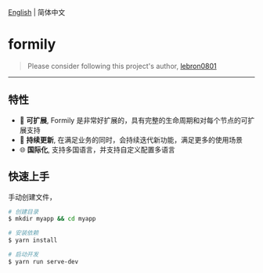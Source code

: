 [English](./README.md) | 简体中文

# formily

> Please consider following this project's author, [lebron0801](https://github.com/lebron0801)

---

## 特性

- 🎉 **可扩展**, Formily 是非常好扩展的，具有完整的生命周期和对每个节点的可扩展支持
- 🚆 **持续更新**, 在满足业务的同时，会持续迭代新功能，满足更多的使用场景
- 🌐 **国际化**, 支持多国语言，并支持自定义配置多语言

## 快速上手

手动创建文件，

```bash
# 创建目录
$ mkdir myapp && cd myapp

# 安装依赖
$ yarn install

# 启动开发
$ yarn run serve-dev
```
